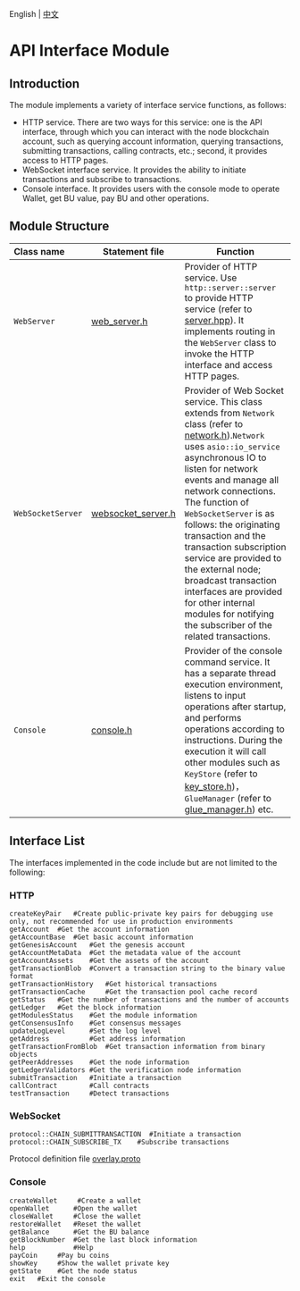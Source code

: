English | [中文](README_CN.md) 

# API Interface Module

## Introduction
The module implements a variety of interface service functions, as follows:
- HTTP service. There are two ways for this service: one is the API interface, through which you can interact with the node blockchain account, such as querying account information, querying transactions, submitting transactions, calling contracts, etc.; second, it provides access to HTTP pages.
- WebSocket interface service. It provides the ability to initiate transactions and subscribe to transactions.
- Console interface. It provides users with the console mode to operate Wallet, get BU value, pay BU and other operations.

## Module Structure

Class name | Statement file | Function
|:--- | --- | ---
| `WebServer` | [web_server.h](./web_server.h) | Provider of HTTP service. Use `http::server::server` to provide HTTP service (refer to [server.hpp](../3rd/http/server.hpp)). It implements routing in the `WebServer` class to invoke the HTTP interface and access HTTP pages.
| `WebSocketServer` | [websocket_server.h](./websocket_server.h) | Provider of Web Socket service. This class extends from `Network` class (refer to [network.h](../common/network.h)).`Network` uses `asio::io_service` asynchronous IO to listen for network events and manage all network connections. The function of `WebSocketServer` is as follows: the originating transaction and the transaction subscription service are provided to the external node; broadcast transaction interfaces are provided for other internal modules for notifying the subscriber of the related transactions.
| `Console` | [console.h](./console.h) | Provider of the console command service. It has a separate thread execution environment, listens to input operations after startup, and performs operations according to instructions. During the execution it will call other modules such as `KeyStore` (refer to [key_store.h](../common/key_store.h))，`GlueManager` (refer to [glue_manager.h](../glue/glue_manager.h)) etc.

## Interface List

The interfaces implemented in the code include but are not limited to the following:
### HTTP
```
createKeyPair   #Create public-private key pairs for debugging use only, not recommended for use in production environments
getAccount  #Get the account information
getAccountBase  #Get basic account information
getGenesisAccount   #Get the genesis account
getAccountMetaData  #Get the metadata value of the account
getAccountAssets    #Get the assets of the account
getTransactionBlob  #Convert a transaction string to the binary value format
getTransactionHistory   #Get historical transactions
getTransactionCache     #Get the transaction pool cache record
getStatus   #Get the number of transactions and the number of accounts
getLedger   #Get the block information
getModulesStatus    #Get the module information
getConsensusInfo    #Get consensus messages
updateLogLevel      #Set the log level
getAddress          #Get address information
getTransactionFromBlob  #Get transaction information from binary objects
getPeerAddresses    #Get the node information
getLedgerValidators #Get the verification node information
submitTransaction   #Initiate a transaction
callContract        #Call contracts
testTransaction     #Detect transactions
```
### WebSocket
```
protocol::CHAIN_SUBMITTRANSACTION  #Initiate a transaction
protocol::CHAIN_SUBSCRIBE_TX    #Subscribe transactions
```
Protocol definition file [overlay.proto](../proto/overlay.proto)

### Console
```
createWallet     #Create a wallet
openWallet      #Open the wallet
closeWallet     #Close the wallet
restoreWallet   #Reset the wallet
getBalance      #Get the BU balance
getBlockNumber  #Get the last block information
help            #Help
payCoin     #Pay bu coins
showKey     #Show the wallet private key
getState    #Get the node status
exit   #Exit the console
```

